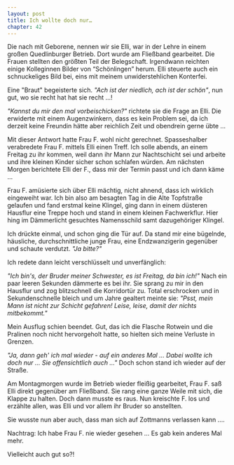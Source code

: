 ```yaml
---  
layout: post
title: Ich wollte doch nur…
chapter: 42
---  
```




Die nach mit Geborene, nennen wir sie Elli, war in der Lehre in einem großen
Quedlinburger Betrieb. Dort wurde am Fließband gearbeitet. Die Frauen stellten
den größten Teil der Belegschaft. Irgendwann reichten einige Kolleginnen
Bilder von “Schönlingen” herum. Elli steuerte auch ein schnuckeliges Bild bei,
eins mit meinem unwiderstehlichen Konterfei.

Eine "Braut" begeisterte sich. _"Ach ist der niedlich, ach ist der schön"_,
nun gut, wo sie recht hat hat sie recht …!

_"Kannst du mir den mal vorbeischicken?"_ richtete sie die Frage an Elli. Die
erwiderte mit einem Augenzwinkern, dass es kein Problem sei, da ich derzeit
keine Freundin hätte aber reichlich Zeit und obendrein gerne übte …

Mit dieser Antwort hatte Frau F. wohl nicht gerechnet. Spasseshalber
verabredete Frau F. mittels Elli einen Treff. Ich solle abends, an einem
Freitag zu ihr kommen, weil dann ihr Mann zur Nachtschicht sei und arbeite und
ihre kleinen Kinder sicher schon schlafen würden. Am nächsten Morgen
berichtete Elli der F., dass mir der Termin passt und ich dann käme …

Frau F. amüsierte sich über Elli mächtig, nicht ahnend, dass ich wirklich
eingeweiht war. Ich bin also am besagten Tag in die Alte Topfstraße gelaufen
und fand erstmal keine Klingel, ging dann in einem düsteren Hausflur eine
Treppe hoch und stand in einem kleinen Fachwerkflur. Hier hing im Dämmerlicht
gesuchtes Namensschild samt dazugehöriger Klingel.

Ich drückte einmal, und schon ging die Tür auf. Da stand mir eine bügelnde,
häusliche, durchschnittliche junge Frau, eine Endzwanzigerin gegenüber und
schaute verdutzt. _"Ja bitte?"_

Ich redete dann leicht verschlüsselt und unverfänglich:

_"Ich bin's, der Bruder meiner Schwester, es ist Freitag, da bin ich!"_ Nach ein
paar leeren Sekunden dämmerte es bei ihr. Sie sprang zu mir in den Hausflur
und zog blitzschnell die Korridortür zu. Total erschrocken und in
Sekundenschnelle bleich und um Jahre gealtert meinte sie: _"Psst, mein Mann
ist nicht zur Schicht gefahren! Leise, leise, damit der nichts mitbekommt."_

Mein Ausflug schien beendet. Gut, das ich die Flasche Rotwein und die Pralinen
noch nicht hervorgeholt hatte, so hielten sich meine Verluste in Grenzen.

_"Ja, dann geh' ich mal wieder - auf ein anderes Mal … Dabei wollte ich doch
nur … Sie offensichtlich auch …"_ Doch schon stand ich wieder auf der Straße.

Am Montagmorgen wurde im Betrieb wieder fleißig gearbeitet, Frau F. saß Elli
direkt gegenüber am Fließband. Sie rang eine ganze Weile mit sich, die Klappe
zu halten. Doch dann musste es raus. Nun kreischte F. los und erzählte allen,
was Elli und vor allem ihr Bruder so anstellten.

Sie wusste nun aber auch, dass man sich auf Zottmanns verlassen kann ….

Nachtrag: Ich habe Frau F. nie wieder gesehen … Es gab kein anderes Mal mehr.

Vielleicht auch gut so?!


